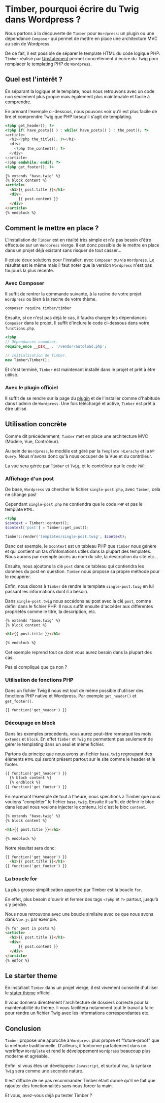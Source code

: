 # Timber, pourquoi écrire du Twig dans Wordpress ?

Nous partons à la découverte de `Timber` pour `Wordpress`: un plugin ou une dépendance `Composer` qui permet de mettre en place une architecture MVC au sein de Wordpress.

De ce fait, il est possible de séparer le template HTML du code logique PHP. `Timber` réalisé par [Upstatement](https://upstatement.com/) permet concrètement d'écrire du Twig pour remplacer le templating PHP de `Wordpress`.

## Quel est l'intérêt ?

En séparant la logique et le template, nous nous retrouvons avec un code non seulement plus propre mais également plus maintenable et facile à comprendre.

En prenant l'exemple ci-dessous, nous pouvons voir qu'il est plus facile de lire et comprendre Twig que PHP lorsqu'il s'agit de templating.

```php
<?php get_header(); ?>
<?php if( have_posts() ) : while( have_posts() ) : the_post(); ?>
<article>
  <h1><?php the_title(); ?></h1>
  <div>
    <?php the_content(); ?>
  </div>
</article>
<?php endwhile; endif; ?>
<?php get_footer(); ?>
```

```html
{% extends "base.twig" %}
{% block content %}
<article>
  <h1>{{ post.title }}</h1>
  <div>
      {{ post.content }}
  </div>
</article>
{% endblock %}
```

## Comment le mettre en place ?

L'installation de `Timber` est en réalité très simple et n'a pas besoin d'être effectuée sur un `Wordpress` vierge. Il est donc possible de le mettre en place dans un projet déjà existant sans risquer de tout casser...

Il existe deux solutions pour l'installer: avec `Composer` ou via `Wordpress`. Le résultat est le même mais il faut noter que la version `Wordpress` n'est pas toujours la plus récente.

### Avec Composer

Il suffit de rentrer la commande suivante, à la racine de votre projet `Wordpress` ou bien à la racine de votre thème.

```sh
composer require timber/timber
```

Ensuite, si ce n'est pas déjà le cas, il faudra charger les dépendances `Composer` dans le projet. Il suffit d'inclure le code ci-dessous dans votre `functions.php`.

```php
<?php
// Dépendances composer.
require_once __DIR__ . '/vendor/autoload.php';

// Initialisation de Timber.
new Timber\Timber();
```

Et c'est terminé, `Timber` est maintenant installé dans le projet et prêt à être utilisé.

### Avec le plugin officiel

Il suffit de se rendre sur la page du [plugin](https://wordpress.org/plugins/timber-library/) et de l'installer comme d'habitude dans l'admin de `Wordpress`. Une fois téléchargé et activé, `Timber` est prêt à être utilisé.

## Utilisation concrète

Comme dit précédemment, `Timber` met en place une architecture MVC (Modèle, Vue, Contrôleur).

Au sein de `Wordpress`, le modèle est géré par la `Template Hierachy` et la `WP Query`. Nous n'avons donc qu'à nous occuper de la Vue et du contrôleur.

La vue sera gérée par `Timber` et `Twig`, et le contrôleur par le code `PHP`.

### Affichage d'un post

De base, `Wordpress` va chercher le fichier `single-post.php`, avec `Timber`, cela ne change pas!

Cependant `single-post.php` ne contiendra que le code `PHP` et pas le template `HTML`.

```php
<?php
$context = Timber::context();
$context['post'] = Timber::get_post();

Timber::render('templates/single-post.twig', $context);
```

Danc cet exemple, le `$context` est un tableau PHP que `Timber` nous génère et qui contient un tas d'infomations utiles dans la plupart des templates. Nous aurons par exemple accès au nom du site, la description du site etc...

Ensuite, nous ajoutons la clé `post` dans ce tableau qui contiendra les données du post en question. `Timber` nous propose sa propre méthode pour le récupérer.

Enfin, nous disons à `Timber` de rendre le template `single-post.twig` en lui passant les informations dont il a besoin.

Dans `single-post.twig` nous accédons au post avec la clé `post`, comme défini dans le fichier PHP. Il nous suffit ensuite d'accéder aux différentes propriétés comme le titre, la description, etc.

```html
{% extends "base.twig" %}
{% block content %}

<h1>{{ post.title }}</h1>

{% endblock %}
```

Cet exemple reprend tout ce dont vous aurez besoin dans la plupart des cas.

Pas si compliqué que ça non ?

### Utilisation de fonctions PHP

Dans un fichier Twig il nous est tout de même possible d'utiliser des fonctions PHP native et Wordpress.
Par exemple `get_header()` et `get_footer()`.

```html
{{ function('get_header') }}
```

### Découpage en block

Dans les exemples précédents, vous aurez peut-être remarqué les mots `extends` et `block`. En effet `Timber` et `Twig` ne permettent pas seulement de gérer le templating dans un seul et même fichier.

Partons du principe que nous avons un fichier `base.twig` regroupant des éléments `HTML` qui seront présent partout sur le site comme le header et le footer.

```html
{{ function('get_header') }}
  {% block content %}
  {% endblock %}
{{ function('get_footer') }}
```

En reprenant l'exemple de tout à l'heure, nous spécifions à Timber que nous voulons "compléter" le fichier `base.twig`. Ensuite il suffit de définir le bloc dans lequel nous voulons injecter le contenu. Ici c'est le bloc `content`.

```html
{% extends "base.twig" %}
{% block content %}

<h1>{{ post.title }}</h1>

{% endblock %}
```

Notre résultat sera donc:

```html
{{ function('get_header') }}
  <h1>{{ post.title }}</h1>
{{ function('get_footer') }}
```

### La boucle for

La plus grosse simplification apportée par Timber est la boucle `for`.

En effet, plus besoin d'ouvrir et fermer des tags `<?php` et `?>` partout, jusqu'à s'y perdre.

Nous nous retrouvons avec une boucle similaire avec ce que nous avons dans `Vue.js` par exemple.

```html
{% for post in posts %}
<article>
  <h1>{{ post.title }}</h1>
  <div>
      {{ post.content }}
  </div>
</article>
{% enfor %}
```

## Le starter theme

En installant `Timber` dans un projet vierge, il est vivement conseillé d'utiliser le [stater thème](https://github.com/timber/starter-theme) officiel.

Il vous donnera directement l'architecture de dossiers correcte pour la maintenabilité du thème. Il vous facilitera notamment tout le travail à faire pour rendre un fichier Twig avec les informations correspondantes etc.

## Conclusion

`Timber` propose une approche à `Wordpress` plus propre et "future-proof" que la méthode traditionnelle. D'ailleurs, il fontionne parfaitement dans un workflow `Wordplate` et rend le développement `Wordpress` beaucoup plus moderne et agréable.

Enfin, si vous êtes un développeur `Javascript`, et surtout `Vue`, la syntaxe `Twig` sera comme une seconde nature.

Il est difficile de ne pas recommander Timber étant donné qu'il ne fait que rajouter des fonctionnalités sans nous forcer la main.

Et vous, avez-vous déjà pu tester Timber ?
